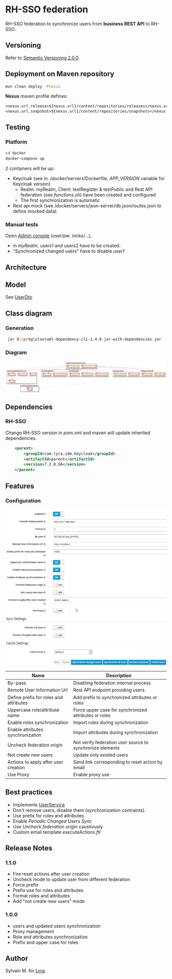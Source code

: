 # RH-SSO federation

RH-SSO federation to synchronize users from **business REST API** to RH-SSO. 

## Versioning

Refer to [Semantic Versioning 2.0.0](http://semver.org/).

## Deployment on Maven repository

 ```bash
 mvn clean deploy -Pnexus
 ```
**Nexus** maven profile defines:

    <nexus.url.release>${nexus.url}/content/repositories/releases</nexus.url.release>
    <nexus.url.snapshot>${nexus.url}/content/repositories/snapshots</nexus.url.snapshot>

## Testing

### Platform

```bash
cd docker
docker-compose up
```

2 containers will be up:

* Keycloak (see in ./docker/servers/Dockerfile, *APP_VERSION* variable for Keycloak version)
    * Realm: myRealm, Client: testRegister & testPublic  and Rest API federation (see *functions.sh*) have been created and configured
    * The first synchronization is automatic  
* Rest api mock  (see /docker/servers/json-server/db.json/routes.json to define mocked data)

### Manual tests

Open [Admin console](http://127.0.0.1:5080/auth/admin/) (user/pw: nicko/...), 

* in *myRealm*, users1 and users2 have to be created.
* "Synchronized changed users" have to disable *user1*


## Architecture

## Model

See [UserDto](./src/main/java/com/lyra/idm/keycloak/federation/model/UserDto.java)


## Class diagram

### Generation

```bash
 jar D:\prog\plantuml-dependency-cli-1.4.0-jar-with-dependencies.jar  -o h:\plantuml.txt -b D:\Developpement\archi\idm\rh-sso-federation\src -dp (?=.*\b(keycloak)\b)(?!.*\b(models)\b)(.+)
```

### Diagram 

![](./classDiagram.png)

## Dependencies

### RH-SSO

Change RH-SSO version in *pom.xml* and maven will update inherited dependencies.

```xml
    <parent>
        <groupId>com.lyra.idm.keycloak</groupId>
        <artifactId>parent</artifactId>
        <version>7.2.0.GA</version>
    </parent>
```

## Features

### Configuration

![](./federation.png)

| Name                                      | Description                                               |
|---                                        |---                                                        |   
| By-pass                                   |Disabling federation internal process                      |
| Remote User Information Url               |Rest API endpoint providing users                          |
| Define prefix for roles and attributes    |Add prefix to synchronized attributes or roles             |
| Uppercase role/attribute name             |Force upper case for synchronized attributes or roles      |
| Enable roles synchronization              |Import roles during synchronization                        |
| Enable attributes synchronization         |Import attributes during synchronization                   |
| Uncheck federation origin                 |Not verify federation user source to synchronize elements  |
| Not create new users                      |Update only existed users                                  |
| Actions to apply after user creation      |Send link corresponding to reset action by email           |
| Use Proxy                                 |Enable proxy use                                           |

## Best practices

* Implements [UserService](./src/main/java/com/lyra/idm/keycloak/federation/api/user/UserService.java)
* Don't remove users, disable them (synchronization contraints).
* Use prefix for roles and attributes
* Enable *Periodic Changed Users Sync*
* Use *Uncheck federation origin* caustiously
* Custom email template *executeActions.ftl*

## Release Notes

### 1.1.0

* Fire reset actions after user creation
* Uncheck mode to update user from different federation
* Force prefix
* Prefix use for roles and attributes
* Format roles and attributes
* Add "not create new users" mode

### 1.0.0

* users and  updated users synchronization
* Proxy management
* Role and attributes synchronization
* Prefix and upper case for roles

## Author

Sylvain M. for [Lyra](https://lyra.com).

